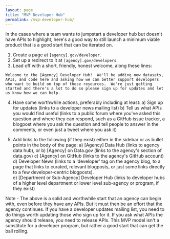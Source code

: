 ```yaml
---
layout: page
title: "MVP Developer Hub"
permalink: /mvp-developer-hub/
---
```


In the cases where a team wants to jumpstart a developer hub but doesn't have APIs to highlight, here's a good way to still launch a minimum viable product that is a good start that can be iterated on.  

1) Create a page at `[agency].gov/developer`.  
2) Set up a redirect to it at `[agency].gov/developers`.  
3) Lead off with a short, friendly, honest welcome, along these lines:  

````
Welcome to the [Agency] Developer Hub!  We'll be adding new datasets, APIs, and code here and asking how we can better support developers who want to build on top of these resources.  We're just getting started and there's a lot to do so please sign up for updates and let us know how we can help.   
````

4) Have some worthwhile actions, preferably including at least: 
  a) Sign up for updates (links to a developer news mailing list) 
  b) Tell us what APIs you would find useful (links to a public forum where you've asked this question and where they can respond, such as a GitHub issue tracker, a blogpost where you ask the question and tell people to answer in the comments, or even just a tweet where you ask it)

5) Add links to the following (if they exist) either in the sidebar or as bullet points in the body of the page: 
  a) [Agency] Data Hub (links to agency data hub), or
  b) [Agency] on Data.gov (links to the agency's section of data.gov) 
  c) [Agency] on GitHub (links to the agency's GitHub account)
  d) Developer News (links to a 'developer' tag on the agency blog, to a page that links to curated, relevant blogposts, or just some links directly to a few developer-centric blogposts).  
  e) [Department or Sub-Agency] Developer Hub (links to developer hubs of a higher level department or lower level sub-agency or program, if they exist)


  Note - The above is a solid and worthwhile start that an agency can begin with, even before they have any APIs.  But it must then be an effort that the agency continues.  If you have a developer updates mailing list, you need to do things worth updating those who sign up for it.  If you ask what APIs the agency should release, you need to release APIs.  This MVP model isn't a substitute for a developer program, but rather a good start that can get the ball rolling.  

